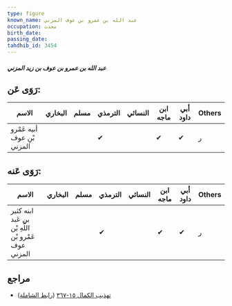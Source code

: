 ```yaml
---
type: figure
known_name: عبد الله بن عمرو بن عوف المزني
occupation: محدث
birth_date:
passing_date:
tahdhib_id: 3454
---
```

##### عبد الله بن عمرو بن عوف بن زيد المزني

## رَوَى عَن:
| الاسم                       | البخاري | مسلم | الترمذي | النسائي | ابن ماجه | أبي داود | Others |
| --------------------------- | ------- | ---- | ------- | ------- | -------- | -------- | ------ |
| أبيه عَمْرو بْنِ عوف المزني |         |      | ✔       |         | ✔        | ✔        | ر      |
## رَوَى عَنه:
| الاسم                                               | البخاري | مسلم | الترمذي | النسائي | ابن ماجه | أبي داود | Others |
| --------------------------------------------------- | ------- | ---- | ------- | ------- | -------- | -------- | ------ |
| ابنه كثير بن عَبد اللَّهِ بْن عَمْرو بْن عوف المزني |         |      | ✔       |         | ✔        | ✔        | ر      |
## مراجع
- [تهذيب الكمال ١٥-٣٦٧](obsidian://open?vault=Tahdhib-al-Kamal&file=Figures/٣٤٥٤-عبد%20الله%20بن%20عمرو%20بن%20عوف%20بن%20زيد%20المزني) ([رابط الشاملة](https://shamela.ws/book/3722/7851))
